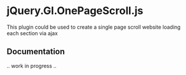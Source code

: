 jQuery.GI.OnePageScroll.js
==========================

This plugin could be used to create a single page scroll website loading each section via ajax

## Documentation

.. work in progress ..
